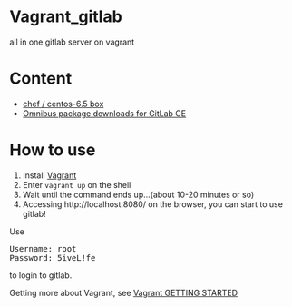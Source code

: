 Vagrant_gitlab
==============
all in one gitlab server on vagrant

Content
=======
* [chef / centos-6.5 box](https://vagrantcloud.com/chef/boxes/centos-6.5)
* [Omnibus package downloads for GitLab CE](https://about.gitlab.com/downloads/)
 
How to use
========
1. Install [Vagrant](https://www.vagrantup.com)
2. Enter `vagrant up` on the shell
3. Wait until the command ends up...(about 10-20 minutes or so)
4. Accessing http://localhost:8080/ on the browser, you can start to use gitlab!

Use
<pre>
Username: root 
Password: 5iveL!fe
</pre>
to login to gitlab.


Getting more about Vagrant, see [Vagrant GETTING STARTED](https://docs.vagrantup.com/v2/getting-started/index.html)
